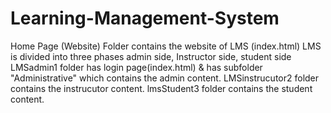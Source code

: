 # Learning-Management-System
Home Page (Website) Folder contains the website of LMS (index.html)
LMS is divided into three phases admin side, Instructor side, student side
LMSadmin1 folder has login page(index.html) & has subfolder "Administrative" which contains the admin content.
LMSinstrucutor2 folder contains the instrucutor content.
lmsStudent3 folder contains the student content.
